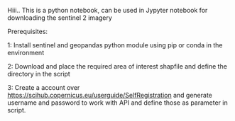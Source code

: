 Hiii..
This is a python notebook, can be used in Jypyter notebook for downloading the sentinel 2 imagery

Prerequisites:

1: Install sentinel and geopandas python module using pip or conda in the environment 

2: Download and place the required area of interest shapfile and define the directory in the script 

3: Create a account over https://scihub.copernicus.eu/userguide/SelfRegistration and generate username and password to work with API and define those as parameter in script.
